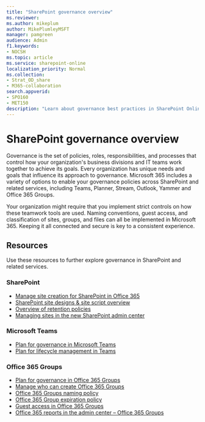 ```yaml
---
title: "SharePoint governance overview"
ms.reviewer:
ms.author: mikeplum
author: MikePlumleyMSFT
manager: pamgreen
audience: Admin
f1.keywords:
- NOCSH
ms.topic: article
ms.service: sharepoint-online
localization_priority: Normal
ms.collection:  
- Strat_OD_share
- M365-collaboration
search.appverid:
- SPO160
- MET150
description: "Learn about governance best practices in SharePoint Online."
---
```


# SharePoint governance overview

Governance is the set of policies, roles, responsibilities, and processes that control how your organization's business divisions and IT teams work together to achieve its goals. Every organization has unique needs and goals that influence its approach to governance. Microsoft 365 includes a variety of options to enable your governance policies across SharePoint and related services, including Teams, Planner, Stream, Outlook, Yammer and Office 365 Groups.

Your organization might require that you implement strict controls on how these teamwork tools are used. Naming conventions, guest access, and classification of sites, groups, and files can all be implemented in Microsoft 365. Keeping it all connected and secure is key to a consistent experience.

## Resources

Use these resources to further explore governance in SharePoint and related services.

### SharePoint

- [Manage site creation for SharePoint in Office 365](manage-site-creation.md)
- [SharePoint site designs & site script overview](https://docs.microsoft.com/sharepoint/dev/declarative-customization/site-design-overview)
- [Overview of retention policies](https://docs.microsoft.com/microsoft-365/compliance/retention-policies)
- [Managing sites in the new SharePoint admin center](manage-sites-in-new-admin-center.md)

### Microsoft Teams

- [Plan for governance in Microsoft Teams](https://docs.microsoft.com/MicrosoftTeams/teams-adoption-governance-quick-start)
- [Plan for lifecycle management in Teams](https://docs.microsoft.com/MicrosoftTeams/plan-teams-lifecycle)

### Office 365 Groups

- [Plan for governance in Office 365 Groups](https://docs.microsoft.com/office365/admin/create-groups/plan-for-groups-governance)
- [Manage who can create Office 365 Groups](https://docs.microsoft.com/office365/admin/create-groups/manage-creation-of-groups)
- [Office 365 Groups naming policy](https://docs.microsoft.com/office365/admin/create-groups/groups-naming-policy)
- [Office 365 Group expiration policy](https://docs.microsoft.com/office365/admin/create-groups/office-365-groups-expiration-policy)
- [Guest access in Office 365 Groups](https://support.office.com/article/bfc7a840-868f-4fd6-a390-f347bf51aff6)
- [Office 365 reports in the admin center – Office 365 Groups](https://docs.microsoft.com/office365/admin/activity-reports/office-365-groups)

